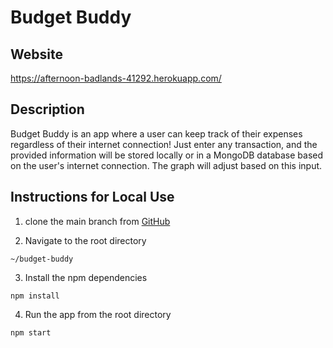 # Budget Buddy

## Website

https://afternoon-badlands-41292.herokuapp.com/

## Description

Budget Buddy is an app where a user can keep track of their expenses regardless of their internet connection! Just enter any transaction, and the provided information will be stored locally or in a MongoDB database based on the user's internet connection. The graph will adjust based on this input.

## Instructions for Local Use

1. clone the main branch from [GitHub](https://github.com/mimi5930/Budget-Buddy)

2. Navigate to the root directory

```
~/budget-buddy
```

3. Install the npm dependencies

```
npm install
```

4. Run the app from the root directory

```
npm start
```
